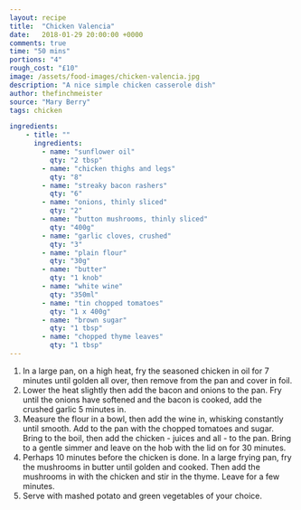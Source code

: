 ```yaml
---
layout: recipe
title:  "Chicken Valencia"
date:   2018-01-29 20:00:00 +0000
comments: true
time: "50 mins"
portions: "4"
rough_cost: "£10"
image: /assets/food-images/chicken-valencia.jpg
description: "A nice simple chicken casserole dish"
author: thefinchmeister
source: "Mary Berry"
tags: chicken

ingredients:
    - title: ""
      ingredients:
        - name: "sunflower oil"
          qty: "2 tbsp"
        - name: "chicken thighs and legs"
          qty: "8"
        - name: "streaky bacon rashers"
          qty: "6"
        - name: "onions, thinly sliced"
          qty: "2"
        - name: "button mushrooms, thinly sliced"
          qty: "400g"
        - name: "garlic cloves, crushed"
          qty: "3"
        - name: "plain flour"
          qty: "30g"
        - name: "butter"
          qty: "1 knob"
        - name: "white wine"
          qty: "350ml"
        - name: "tin chopped tomatoes"
          qty: "1 x 400g"
        - name: "brown sugar"
          qty: "1 tbsp"
        - name: "chopped thyme leaves"
          qty: "1 tbsp"
---
```

1. In a large pan, on a high heat, fry the seasoned chicken in oil for 7 minutes until golden all over,
then remove from the pan and cover in foil.
2. Lower the heat slightly then add the bacon and onions to the pan. 
Fry until the onions have softened and the bacon is cooked, add the crushed garlic 5 minutes in.
3. Measure the flour in a bowl, then add the wine in, whisking
constantly until smooth. Add to the pan with the chopped tomatoes and sugar.
Bring to the boil, then add the chicken - juices and all - to the pan. Bring
to a gentle simmer and leave on the hob with the lid on for 30 minutes.
4. Perhaps 10 minutes before the chicken is done. In a large frying pan,
fry the mushrooms in butter until golden and cooked. Then add the mushrooms in with
the chicken and stir in the thyme. Leave for a few minutes.
5. Serve with mashed potato and green vegetables of your choice.
